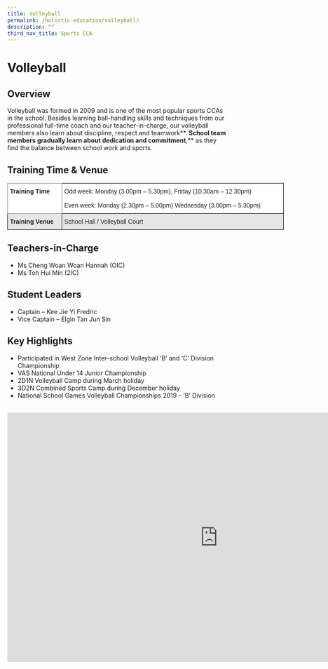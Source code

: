 ```yaml
---
title: Volleyball
permalink: /holistic-education/volleyball/
description: ""
third_nav_title: Sports CCA
---
```

# Volleyball


## Overview&nbsp;


Volleyball was formed in 2009 and is one of the most popular sports CCAs in the school. Besides learning ball-handling skills and techniques from our professional full-time coach and our teacher-in-charge, our volleyball members also learn about discipline, respect and teamwork**.**&nbsp;School team members gradually learn about dedication and commitment**,**&nbsp;as they find the balance between school work and sports.

## Training Time &amp; Venue


<style type="text/css">
.tg  {border-collapse:collapse;border-spacing:0;}
.tg td{border-color:black;border-style:solid;border-width:1px;font-family:Arial, sans-serif;font-size:14px;
  overflow:hidden;padding:10px 5px;word-break:normal;}
.tg th{border-color:black;border-style:solid;border-width:1px;font-family:Arial, sans-serif;font-size:14px;
  font-weight:normal;overflow:hidden;padding:10px 5px;word-break:normal;}
.tg .tg-h5mn{background-color:#E6E6E6;color:#222;text-align:left;vertical-align:middle}
.tg .tg-0f6e{background-color:#FFF;border-color:inherit;color:#222;font-weight:bold;text-align:left;vertical-align:top}
.tg .tg-tsok{background-color:#FFF;color:#222;text-align:left;vertical-align:top}
.tg .tg-rs0e{background-color:#E6E6E6;color:#222;font-weight:bold;text-align:left;vertical-align:top}
</style>
<table style="undefined;table-layout: fixed; width: 631px" class="tg">
<colgroup>
<col style="width: 124.2px">
<col style="width: 507.2px">
</colgroup>
<thead>
  <tr>
    <th class="tg-0f6e"><span style="font-weight:bold">Training Time</span></th>
    <th class="tg-tsok">Odd week: Monday (3.00pm – 5.30pm), Friday (10.30am – 12.30pm)<br><br>Even week: Monday (2.30pm – 5.00pm) Wednesday (3.00pm – 5.30pm)</th>
  </tr>
</thead>
<tbody>
  <tr>
    <td class="tg-rs0e"><span style="font-weight:bold">Training Venue</span></td>
    <td class="tg-h5mn">School Hall / Volleyball Court</td>
  </tr>
</tbody>
</table>

## Teachers-in-Charge


*   Ms Cheng Woan Woan Hannah (OIC)
*   Ms Toh Hui Min (2IC)

## Student Leaders


*   Captain – Kee Jie Yi Fredric
*   Vice Captain – Elgin Tan Jun Sin

## Key Highlights


*   Participated in West Zone Inter-school Volleyball ‘B’ and ‘C’ Division Championship
*   VAS National Under 14 Junior Championship
*   2D1N Volleyball Camp during March holiday
*   3D2N Combined Sports Camp during December holiday
*   National School Games Volleyball Championships 2019 – ‘B’ Division

<br>

<iframe src="https://docs.google.com/presentation/d/e/2PACX-1vQW2oi6HsgSKevmXCGL9ZnB8esrXfCt6g4-3oyve0SHCZnPEyURiQ_lmJBTqgB_pslklfBdQBRhXPUv/embed?start=true&amp;loop=true&amp;delayms=15000" frameborder="0" width="960" height="569" allowfullscreen="true"></iframe>